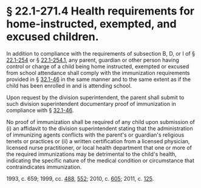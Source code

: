 # § 22.1-271.4 Health requirements for home-instructed, exempted, and excused children.

<p>In addition to compliance with the requirements of subsection B, D, or I of § <a href='http://law.lis.virginia.gov/vacode/22.1-254/'>22.1-254</a> or § <a href='http://law.lis.virginia.gov/vacode/22.1-254.1/'>22.1-254.1</a>, any parent, guardian or other person having control or charge of a child being home instructed, exempted or excused from school attendance shall comply with the immunization requirements provided in § <a href='http://law.lis.virginia.gov/vacode/32.1-46/'>32.1-46</a> in the same manner and to the same extent as if the child has been enrolled in and is attending school.</p><p>Upon request by the division superintendent, the parent shall submit to such division superintendent documentary proof of immunization in compliance with § <a href='http://law.lis.virginia.gov/vacode/32.1-46/'>32.1-46</a>.</p><p>No proof of immunization shall be required of any child upon submission of (i) an affidavit to the division superintendent stating that the administration of immunizing agents conflicts with the parent's or guardian's religious tenets or practices or (ii) a written certification from a licensed physician, licensed nurse practitioner, or local health department that one or more of the required immunizations may be detrimental to the child's health, indicating the specific nature of the medical condition or circumstance that contraindicates immunization.</p><p>1993, c. 659; 1999, cc. <a href='http://lis.virginia.gov/cgi-bin/legp604.exe?991+ful+CHAP0488'>488</a>, <a href='http://lis.virginia.gov/cgi-bin/legp604.exe?991+ful+CHAP0552'>552</a>; 2010, c. <a href='http://lis.virginia.gov/cgi-bin/legp604.exe?101+ful+CHAP0605'>605</a>; 2011, c. <a href='http://lis.virginia.gov/cgi-bin/legp604.exe?111+ful+CHAP0125'>125</a>.</p>